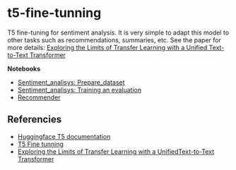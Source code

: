 # t5-fine-tunning
T5 fine-tuning for sentiment analysis. It is very simple to adapt this model to other tasks such as recommendations, summaries, etc. See the paper for more details: [Exploring the Limits of Transfer Learning with a Unified
Text-to-Text Transformer](https://arxiv.org/pdf/1910.10683.pdf)


**Notebooks**
* [Sentiment_analisys: Prepare_dataset](https://github.com/adrianmarino/t5-fine-tunning/blob/master/notebooks/sentiment_analisys/1_prepare_dataset.ipynb)
* [Sentiment_analisys: Training an evaluation](https://github.com/adrianmarino/t5-fine-tunning/blob/master/notebooks/sentiment_analisys/2_sentiment_analisys.ipynb)
* [Recommender](https://github.com/adrianmarino/t5-fine-tunning/blob/master/notebooks/T5_recommender.ipynb)


## Referencies

* [Huggingface T5 documentation](https://huggingface.co/docs/transformers/v4.35.1/en/model_doc/t5#t5)
* [T5 Fine tunning](https://colab.research.google.com/github/patil-suraj/exploring-T5/blob/master/t5_fine_tuning.ipynb#scrollTo=SDVQ04fGRb1v)
* [Exploring the Limits of Transfer Learning with a UnifiedText-to-Text Transformer](https://arxiv.org/pdf/1910.10683.pdf)

